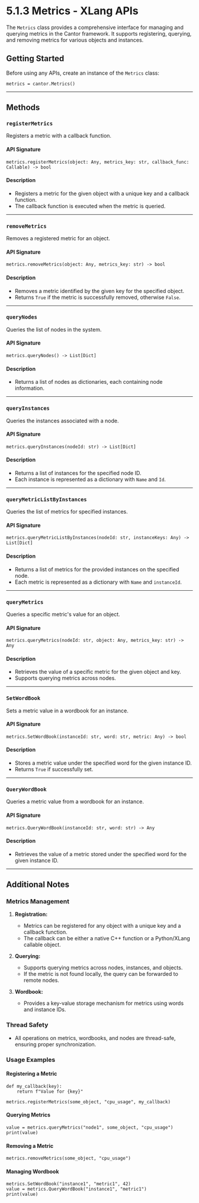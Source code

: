 # 5.1.3 Metrics - XLang APIs

The `Metrics` class provides a comprehensive interface for managing and querying metrics in the Cantor framework. It supports registering, querying, and removing metrics for various objects and instances.

## Getting Started

Before using any APIs, create an instance of the `Metrics` class:
```xlang
metrics = cantor.Metrics()
```

---

## Methods

### `registerMetrics`
Registers a metric with a callback function.

#### API Signature
```xlang
metrics.registerMetrics(object: Any, metrics_key: str, callback_func: Callable) -> bool
```

#### Description
- Registers a metric for the given object with a unique key and a callback function.
- The callback function is executed when the metric is queried.

---

### `removeMetrics`
Removes a registered metric for an object.

#### API Signature
```xlang
metrics.removeMetrics(object: Any, metrics_key: str) -> bool
```

#### Description
- Removes a metric identified by the given key for the specified object.
- Returns `True` if the metric is successfully removed, otherwise `False`.

---

### `queryNodes`
Queries the list of nodes in the system.

#### API Signature
```xlang
metrics.queryNodes() -> List[Dict]
```

#### Description
- Returns a list of nodes as dictionaries, each containing node information.

---

### `queryInstances`
Queries the instances associated with a node.

#### API Signature
```xlang
metrics.queryInstances(nodeId: str) -> List[Dict]
```

#### Description
- Returns a list of instances for the specified node ID.
- Each instance is represented as a dictionary with `Name` and `Id`.

---

### `queryMetricListByInstances`
Queries the list of metrics for specified instances.

#### API Signature
```xlang
metrics.queryMetricListByInstances(nodeId: str, instanceKeys: Any) -> List[Dict]
```

#### Description
- Returns a list of metrics for the provided instances on the specified node.
- Each metric is represented as a dictionary with `Name` and `instanceId`.

---

### `queryMetrics`
Queries a specific metric's value for an object.

#### API Signature
```xlang
metrics.queryMetrics(nodeId: str, object: Any, metrics_key: str) -> Any
```

#### Description
- Retrieves the value of a specific metric for the given object and key.
- Supports querying metrics across nodes.

---

### `SetWordBook`
Sets a metric value in a wordbook for an instance.

#### API Signature
```xlang
metrics.SetWordBook(instanceId: str, word: str, metric: Any) -> bool
```

#### Description
- Stores a metric value under the specified word for the given instance ID.
- Returns `True` if successfully set.

---

### `QueryWordBook`
Queries a metric value from a wordbook for an instance.

#### API Signature
```xlang
metrics.QueryWordBook(instanceId: str, word: str) -> Any
```

#### Description
- Retrieves the value of a metric stored under the specified word for the given instance ID.

---

## Additional Notes

### Metrics Management
1. **Registration:**
   - Metrics can be registered for any object with a unique key and a callback function.
   - The callback can be either a native C++ function or a Python/XLang callable object.

2. **Querying:**
   - Supports querying metrics across nodes, instances, and objects.
   - If the metric is not found locally, the query can be forwarded to remote nodes.

3. **Wordbook:**
   - Provides a key-value storage mechanism for metrics using words and instance IDs.

### Thread Safety
- All operations on metrics, wordbooks, and nodes are thread-safe, ensuring proper synchronization.

### Usage Examples
#### Registering a Metric
```xlang
def my_callback(key):
    return f"Value for {key}"

metrics.registerMetrics(some_object, "cpu_usage", my_callback)
```

#### Querying Metrics
```xlang
value = metrics.queryMetrics("node1", some_object, "cpu_usage")
print(value)
```

#### Removing a Metric
```xlang
metrics.removeMetrics(some_object, "cpu_usage")
```

#### Managing Wordbook
```xlang
metrics.SetWordBook("instance1", "metric1", 42)
value = metrics.QueryWordBook("instance1", "metric1")
print(value)
```
